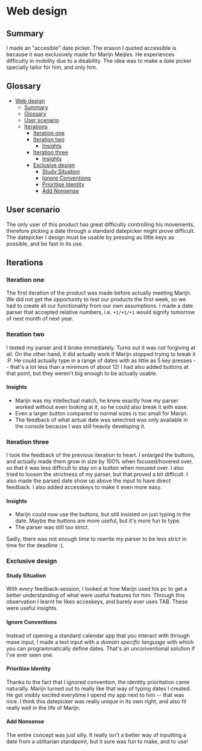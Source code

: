 # Web design

## Summary
I made an "accesible" date picker. The erason I quoted accessible is because it was exclusively made for Marijn Meijles. He experiences difficulty in mobility due to a disability. The idea was to make a date picker specially tailor for him, and only him.

## Glossary
- [Web design](#web-design)
  - [Summary](#summary)
  - [Glossary](#glossary)
  - [User scenario](#user-scenario)
  - [Iterations](#iterations)
    - [Iteration one](#iteration-one)
    - [Iteration two](#iteration-two)
      - [Insights](#insights)
    - [Iteration three](#iteration-three)
      - [Insights](#insights-1)
    - [Exclusive design](#exclusive-design)
      - [Study Situation](#study-situation)
      - [Ignore Conventions](#ignore-conventions)
      - [Prioritise Identity](#prioritise-identity)
      - [Add Nonsense](#add-nonsense)

## User scenario
The only user of this product has great difficulty controlling his movements, therefore picking a date through a standard datepicker might prove difficult. The datepicker I design must be usable by pressing as little keys as possible, and be fast in its use.

## Iterations
### Iteration one
The first iteration of the product was made before actually meeting Marijn. We did not get the opportunity to test our products the first week, so we had to create all our functionality from our own assumptions. I made a date parser that accepted relative numbers, i.e. `+1/+1/+1` would signify tomorrow of next month of next year.

### Iteration two
I tested my parser and it broke immediately. Turns out it was not forgiving at all. On the other hand, it did actually work if Marijn stopped trying to break it :P. He could actually type in a range of dates with as little as 5 key presses -- that's a lot less than a minimum of about 12! I had also added buttons at that point, but they weren't big enough to be actually usable.

#### Insights
- Marijn was my intellectual match, he knew exactly how my parser worked without even looking at it, so he could also break it with ease.
- Even a larger button compared to normal sizes is too small for Marijn.
- The feedback of what actual date was selectred was only available in the console because I was still heavily developing it.

### Iteration three
I took the feedback of the previous iteration to heart. I enlarged the buttons, and actually made them grow in size by 100% when focused/hovered over, so that it was less difficult to stay on a button when moused over. I also tried to loosen the strictness of my parser, but that proved a bit difficult. I also made the parsed date show up above the input to have direct feedback. I also added accesskeys to make it even more easy.

#### Insights
- Marijn could now use the buttons, but still insisted on just typing in the date. Maybe the buttons are more useful, but it's more fun to type.
- The parser was still too strict.

Sadly, there was not enough time to rewrite my parser to be less strict in time for the deadline :(.

### Exclusive design
#### Study Situation
With every feedback-session, I looked at how Marijn used his pc to get a better understanding of what were useful features for him. Through this observation I learnt he likes acceskeys, and barely ever uses TAB. These were useful insights.

#### Ignore Conventions
Instead of opening a standard calendar app that you interact with through mase input, I made a text input with a _domain specific language_ with which you can programmatically define dates. That's an unconventional solution if I've ever seen one.

#### Prioritise Identity
Thanks to the fact that I ignored convention, the identity prioritation came naturally. Marijn turned out to really like that way of typing dates I created. He got visibly excited everytime I opend my app next to him -- that was nice. I think this datepicker was really unique in its own right, and also fit really well in the life of Marijn.

#### Add Nonsense
The entire concept was just silly. It really isn't a better way of inputting a date from a utilitarian standpoint, but it sure was fun to make, and to use!